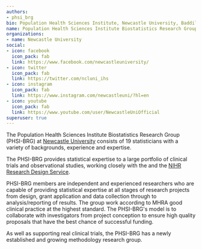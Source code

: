```yaml
---
authors:
- phsi_brg
bio: Population Health Sciences Institute, Newcastle University, Baddiley-Clark Building, Richardson Road, Newcastle upon Tyne, NE2 4AX, UK
name: Population Health Sciences Institute Biostatistics Research Group
organizations:
- name: Newcastle University
social:
- icon: facebook
  icon_pack: fab
  link: https://www.facebook.com/newcastleuniversity/
- icon: twitter
  icon_pack: fab
  link: https://twitter.com/ncluni_ihs
- icon: instagram
  icon_pack: fab
  link: https://www.instagram.com/newcastleuni/?hl=en
- icon: youtube
  icon_pack: fab
  link: https://www.youtube.com/user/NewcastleUniOfficial
superuser: true
---
```


The Population Health Sciences Institute Biostatistics Research Group (PHSI-BRG) at [Newcastle University](https://www.ncl.ac.uk/) consists of 19 statisticians with a variety of backgrounds, experience and expertise. 

The PHSI-BRG provides statistical expertise to a large portfolio of clinical trials and observational studies, working closely with the and the [NIHR Research Design Service](https://rds-ne.nihr.ac.uk/).

PHSI-BRG members are independent and experienced researchers who are capable of providing statistical expertise at all stages of research projects from design, grant application and data collection through to analysis/reporting of results. The group work according to MHRA good clinical practice at the highest standard. The PHSI-BRG's model is to collaborate with investigators from project conception to ensure high quality proposals that have the best chance of successful funding.

As well as supporting real clinical trials, the PHSI-BRG has a newly established and growing methodology research group.
